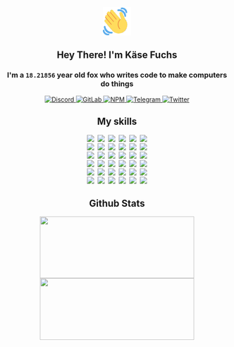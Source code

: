 <div><p align=center><img src=./resources/images/wave.gif width=64px height=64px></p><h2 align=center>Hey There! I'm Käse Fuchs</h2><h3 align=center>I'm a <code>18.21856</code> year old fox who writes code to make computers do things</h3><p align=center><a href=https://discord.com/users/507526681125322772><img alt=Discord src="https://img.shields.io/badge/Discord-5865F2?logo=discord&logoColor=white&style=flat-square#44ed091b5e7213685c6271208cafa4bf"> </a><a href=https://gitlab.com/kasefuchs><img alt=GitLab src="https://img.shields.io/badge/GitLab-330F63?logo=gitlab&logoColor=white&style=flat-square#44ed091b5e7213685c6271208cafa4bf"> </a><a href=https://npmjs.com/~kasefuchs><img alt=NPM src="https://img.shields.io/badge/NPM-CB3837?logo=npm&logoColor=white&style=flat-square#44ed091b5e7213685c6271208cafa4bf"> </a><a href=https://t.me/kasefuchs><img alt=Telegram src="https://img.shields.io/badge/Telegram-2CA5E0?logo=telegram&logoColor=white&style=flat-square#44ed091b5e7213685c6271208cafa4bf"> </a><a href=https://twitter.com/kasefuchs><img alt=Twitter src="https://img.shields.io/badge/Twitter-1DA1F2?logo=twitter&logoColor=white&style=flat-square#44ed091b5e7213685c6271208cafa4bf"></a></p><h2 align=center>My skills</h2><p align=center><a href=https://aws.amazon.com/ ><picture><source srcset="https://skillicons.dev/icons?i=aws&theme=dark#44ed091b5e7213685c6271208cafa4bf" media="(prefers-color-scheme: dark)"><source srcset="https://skillicons.dev/icons?i=aws&theme=light#44ed091b5e7213685c6271208cafa4bf" media="(prefers-color-scheme: light), (prefers-color-scheme: no-preference)"><img src="https://skillicons.dev/icons?i=aws&theme=light#44ed091b5e7213685c6271208cafa4bf"></picture></a>&nbsp;&nbsp;<a href=https://en.wikipedia.org/wiki/Bash_(Unix_shell)><picture><source srcset="https://skillicons.dev/icons?i=bash&theme=dark#44ed091b5e7213685c6271208cafa4bf" media="(prefers-color-scheme: dark)"><source srcset="https://skillicons.dev/icons?i=bash&theme=light#44ed091b5e7213685c6271208cafa4bf" media="(prefers-color-scheme: light), (prefers-color-scheme: no-preference)"><img src="https://skillicons.dev/icons?i=bash&theme=light#44ed091b5e7213685c6271208cafa4bf"></picture></a>&nbsp;&nbsp;<a href=https://discord.com/developers/docs><picture><source srcset="https://skillicons.dev/icons?i=bots&theme=dark#44ed091b5e7213685c6271208cafa4bf" media="(prefers-color-scheme: dark)"><source srcset="https://skillicons.dev/icons?i=bots&theme=light#44ed091b5e7213685c6271208cafa4bf" media="(prefers-color-scheme: light), (prefers-color-scheme: no-preference)"><img src="https://skillicons.dev/icons?i=bots&theme=light#44ed091b5e7213685c6271208cafa4bf"></picture></a>&nbsp;&nbsp;<a href=https://www.cloudflare.com/ ><picture><source srcset="https://skillicons.dev/icons?i=cloudflare&theme=dark#44ed091b5e7213685c6271208cafa4bf" media="(prefers-color-scheme: dark)"><source srcset="https://skillicons.dev/icons?i=cloudflare&theme=light#44ed091b5e7213685c6271208cafa4bf" media="(prefers-color-scheme: light), (prefers-color-scheme: no-preference)"><img src="https://skillicons.dev/icons?i=cloudflare&theme=light#44ed091b5e7213685c6271208cafa4bf"></picture></a>&nbsp;&nbsp;<a href=https://en.wikipedia.org/wiki/CSS><picture><source srcset="https://skillicons.dev/icons?i=css&theme=dark#44ed091b5e7213685c6271208cafa4bf" media="(prefers-color-scheme: dark)"><source srcset="https://skillicons.dev/icons?i=css&theme=light#44ed091b5e7213685c6271208cafa4bf" media="(prefers-color-scheme: light), (prefers-color-scheme: no-preference)"><img src="https://skillicons.dev/icons?i=css&theme=light#44ed091b5e7213685c6271208cafa4bf"></picture></a>&nbsp;&nbsp;<a href=https://www.docker.com/ ><picture><source srcset="https://skillicons.dev/icons?i=docker&theme=dark#44ed091b5e7213685c6271208cafa4bf" media="(prefers-color-scheme: dark)"><source srcset="https://skillicons.dev/icons?i=docker&theme=light#44ed091b5e7213685c6271208cafa4bf" media="(prefers-color-scheme: light), (prefers-color-scheme: no-preference)"><img src="https://skillicons.dev/icons?i=docker&theme=light#44ed091b5e7213685c6271208cafa4bf"></picture></a><br><a href=https://www.electronjs.org/ ><picture><source srcset="https://skillicons.dev/icons?i=electron&theme=dark#44ed091b5e7213685c6271208cafa4bf" media="(prefers-color-scheme: dark)"><source srcset="https://skillicons.dev/icons?i=electron&theme=light#44ed091b5e7213685c6271208cafa4bf" media="(prefers-color-scheme: light), (prefers-color-scheme: no-preference)"><img src="https://skillicons.dev/icons?i=electron&theme=light#44ed091b5e7213685c6271208cafa4bf"></picture></a>&nbsp;&nbsp;<a href=https://expressjs.com/ ><picture><source srcset="https://skillicons.dev/icons?i=express&theme=dark#44ed091b5e7213685c6271208cafa4bf" media="(prefers-color-scheme: dark)"><source srcset="https://skillicons.dev/icons?i=express&theme=light#44ed091b5e7213685c6271208cafa4bf" media="(prefers-color-scheme: light), (prefers-color-scheme: no-preference)"><img src="https://skillicons.dev/icons?i=express&theme=light#44ed091b5e7213685c6271208cafa4bf"></picture></a>&nbsp;&nbsp;<a href=https://www.figma.com/ ><picture><source srcset="https://skillicons.dev/icons?i=figma&theme=dark#44ed091b5e7213685c6271208cafa4bf" media="(prefers-color-scheme: dark)"><source srcset="https://skillicons.dev/icons?i=figma&theme=light#44ed091b5e7213685c6271208cafa4bf" media="(prefers-color-scheme: light), (prefers-color-scheme: no-preference)"><img src="https://skillicons.dev/icons?i=figma&theme=light#44ed091b5e7213685c6271208cafa4bf"></picture></a>&nbsp;&nbsp;<a href=https://firebase.google.com/ ><picture><source srcset="https://skillicons.dev/icons?i=firebase&theme=dark#44ed091b5e7213685c6271208cafa4bf" media="(prefers-color-scheme: dark)"><source srcset="https://skillicons.dev/icons?i=firebase&theme=light#44ed091b5e7213685c6271208cafa4bf" media="(prefers-color-scheme: light), (prefers-color-scheme: no-preference)"><img src="https://skillicons.dev/icons?i=firebase&theme=light#44ed091b5e7213685c6271208cafa4bf"></picture></a>&nbsp;&nbsp;<a href=https://flask.palletsprojects.com/ ><picture><source srcset="https://skillicons.dev/icons?i=flask&theme=dark#44ed091b5e7213685c6271208cafa4bf" media="(prefers-color-scheme: dark)"><source srcset="https://skillicons.dev/icons?i=flask&theme=light#44ed091b5e7213685c6271208cafa4bf" media="(prefers-color-scheme: light), (prefers-color-scheme: no-preference)"><img src="https://skillicons.dev/icons?i=flask&theme=light#44ed091b5e7213685c6271208cafa4bf"></picture></a>&nbsp;&nbsp;<a href=https://cloud.google.com/ ><picture><source srcset="https://skillicons.dev/icons?i=gcp&theme=dark#44ed091b5e7213685c6271208cafa4bf" media="(prefers-color-scheme: dark)"><source srcset="https://skillicons.dev/icons?i=gcp&theme=light#44ed091b5e7213685c6271208cafa4bf" media="(prefers-color-scheme: light), (prefers-color-scheme: no-preference)"><img src="https://skillicons.dev/icons?i=gcp&theme=light#44ed091b5e7213685c6271208cafa4bf"></picture></a><br><a href=https://git-scm.com/ ><picture><source srcset="https://skillicons.dev/icons?i=git&theme=dark#44ed091b5e7213685c6271208cafa4bf" media="(prefers-color-scheme: dark)"><source srcset="https://skillicons.dev/icons?i=git&theme=light#44ed091b5e7213685c6271208cafa4bf" media="(prefers-color-scheme: light), (prefers-color-scheme: no-preference)"><img src="https://skillicons.dev/icons?i=git&theme=light#44ed091b5e7213685c6271208cafa4bf"></picture></a>&nbsp;&nbsp;<a href=https://github.com/ ><picture><source srcset="https://skillicons.dev/icons?i=github&theme=dark#44ed091b5e7213685c6271208cafa4bf" media="(prefers-color-scheme: dark)"><source srcset="https://skillicons.dev/icons?i=github&theme=light#44ed091b5e7213685c6271208cafa4bf" media="(prefers-color-scheme: light), (prefers-color-scheme: no-preference)"><img src="https://skillicons.dev/icons?i=github&theme=light#44ed091b5e7213685c6271208cafa4bf"></picture></a>&nbsp;&nbsp;<a href=https://gitlab.com/ ><picture><source srcset="https://skillicons.dev/icons?i=gitlab&theme=dark#44ed091b5e7213685c6271208cafa4bf" media="(prefers-color-scheme: dark)"><source srcset="https://skillicons.dev/icons?i=gitlab&theme=light#44ed091b5e7213685c6271208cafa4bf" media="(prefers-color-scheme: light), (prefers-color-scheme: no-preference)"><img src="https://skillicons.dev/icons?i=gitlab&theme=light#44ed091b5e7213685c6271208cafa4bf"></picture></a>&nbsp;&nbsp;<a href=https://www.heroku.com/ ><picture><source srcset="https://skillicons.dev/icons?i=heroku&theme=dark#44ed091b5e7213685c6271208cafa4bf" media="(prefers-color-scheme: dark)"><source srcset="https://skillicons.dev/icons?i=heroku&theme=light#44ed091b5e7213685c6271208cafa4bf" media="(prefers-color-scheme: light), (prefers-color-scheme: no-preference)"><img src="https://skillicons.dev/icons?i=heroku&theme=light#44ed091b5e7213685c6271208cafa4bf"></picture></a>&nbsp;&nbsp;<a href=https://en.wikipedia.org/wiki/HTML><picture><source srcset="https://skillicons.dev/icons?i=html&theme=dark#44ed091b5e7213685c6271208cafa4bf" media="(prefers-color-scheme: dark)"><source srcset="https://skillicons.dev/icons?i=html&theme=light#44ed091b5e7213685c6271208cafa4bf" media="(prefers-color-scheme: light), (prefers-color-scheme: no-preference)"><img src="https://skillicons.dev/icons?i=html&theme=light#44ed091b5e7213685c6271208cafa4bf"></picture></a>&nbsp;&nbsp;<a href=https://en.wikipedia.org/wiki/JavaScript><picture><source srcset="https://skillicons.dev/icons?i=js&theme=dark#44ed091b5e7213685c6271208cafa4bf" media="(prefers-color-scheme: dark)"><source srcset="https://skillicons.dev/icons?i=js&theme=light#44ed091b5e7213685c6271208cafa4bf" media="(prefers-color-scheme: light), (prefers-color-scheme: no-preference)"><img src="https://skillicons.dev/icons?i=js&theme=light#44ed091b5e7213685c6271208cafa4bf"></picture></a><br><a href=https://en.wikipedia.org/wiki/Linux><picture><source srcset="https://skillicons.dev/icons?i=linux&theme=dark#44ed091b5e7213685c6271208cafa4bf" media="(prefers-color-scheme: dark)"><source srcset="https://skillicons.dev/icons?i=linux&theme=light#44ed091b5e7213685c6271208cafa4bf" media="(prefers-color-scheme: light), (prefers-color-scheme: no-preference)"><img src="https://skillicons.dev/icons?i=linux&theme=light#44ed091b5e7213685c6271208cafa4bf"></picture></a>&nbsp;&nbsp;<a href=https://mui.com/ ><picture><source srcset="https://skillicons.dev/icons?i=materialui&theme=dark#44ed091b5e7213685c6271208cafa4bf" media="(prefers-color-scheme: dark)"><source srcset="https://skillicons.dev/icons?i=materialui&theme=light#44ed091b5e7213685c6271208cafa4bf" media="(prefers-color-scheme: light), (prefers-color-scheme: no-preference)"><img src="https://skillicons.dev/icons?i=materialui&theme=light#44ed091b5e7213685c6271208cafa4bf"></picture></a>&nbsp;&nbsp;<a href=https://en.wikipedia.org/wiki/Markdown><picture><source srcset="https://skillicons.dev/icons?i=md&theme=dark#44ed091b5e7213685c6271208cafa4bf" media="(prefers-color-scheme: dark)"><source srcset="https://skillicons.dev/icons?i=md&theme=light#44ed091b5e7213685c6271208cafa4bf" media="(prefers-color-scheme: light), (prefers-color-scheme: no-preference)"><img src="https://skillicons.dev/icons?i=md&theme=light#44ed091b5e7213685c6271208cafa4bf"></picture></a>&nbsp;&nbsp;<a href=https://www.mongodb.com/ ><picture><source srcset="https://skillicons.dev/icons?i=mongodb&theme=dark#44ed091b5e7213685c6271208cafa4bf" media="(prefers-color-scheme: dark)"><source srcset="https://skillicons.dev/icons?i=mongodb&theme=light#44ed091b5e7213685c6271208cafa4bf" media="(prefers-color-scheme: light), (prefers-color-scheme: no-preference)"><img src="https://skillicons.dev/icons?i=mongodb&theme=light#44ed091b5e7213685c6271208cafa4bf"></picture></a>&nbsp;&nbsp;<a href=https://www.mysql.com/ ><picture><source srcset="https://skillicons.dev/icons?i=mysql&theme=dark#44ed091b5e7213685c6271208cafa4bf" media="(prefers-color-scheme: dark)"><source srcset="https://skillicons.dev/icons?i=mysql&theme=light#44ed091b5e7213685c6271208cafa4bf" media="(prefers-color-scheme: light), (prefers-color-scheme: no-preference)"><img src="https://skillicons.dev/icons?i=mysql&theme=light#44ed091b5e7213685c6271208cafa4bf"></picture></a>&nbsp;&nbsp;<a href=https://nextjs.org/ ><picture><source srcset="https://skillicons.dev/icons?i=nextjs&theme=dark#44ed091b5e7213685c6271208cafa4bf" media="(prefers-color-scheme: dark)"><source srcset="https://skillicons.dev/icons?i=nextjs&theme=light#44ed091b5e7213685c6271208cafa4bf" media="(prefers-color-scheme: light), (prefers-color-scheme: no-preference)"><img src="https://skillicons.dev/icons?i=nextjs&theme=light#44ed091b5e7213685c6271208cafa4bf"></picture></a><br><a href=https://nodejs.org/en/ ><picture><source srcset="https://skillicons.dev/icons?i=nodejs&theme=dark#44ed091b5e7213685c6271208cafa4bf" media="(prefers-color-scheme: dark)"><source srcset="https://skillicons.dev/icons?i=nodejs&theme=light#44ed091b5e7213685c6271208cafa4bf" media="(prefers-color-scheme: light), (prefers-color-scheme: no-preference)"><img src="https://skillicons.dev/icons?i=nodejs&theme=light#44ed091b5e7213685c6271208cafa4bf"></picture></a>&nbsp;&nbsp;<a href=https://www.postgresql.org/ ><picture><source srcset="https://skillicons.dev/icons?i=postgres&theme=dark#44ed091b5e7213685c6271208cafa4bf" media="(prefers-color-scheme: dark)"><source srcset="https://skillicons.dev/icons?i=postgres&theme=light#44ed091b5e7213685c6271208cafa4bf" media="(prefers-color-scheme: light), (prefers-color-scheme: no-preference)"><img src="https://skillicons.dev/icons?i=postgres&theme=light#44ed091b5e7213685c6271208cafa4bf"></picture></a>&nbsp;&nbsp;<a href=https://learn.microsoft.com/en-us/powershell/ ><picture><source srcset="https://skillicons.dev/icons?i=powershell&theme=dark#44ed091b5e7213685c6271208cafa4bf" media="(prefers-color-scheme: dark)"><source srcset="https://skillicons.dev/icons?i=powershell&theme=light#44ed091b5e7213685c6271208cafa4bf" media="(prefers-color-scheme: light), (prefers-color-scheme: no-preference)"><img src="https://skillicons.dev/icons?i=powershell&theme=light#44ed091b5e7213685c6271208cafa4bf"></picture></a>&nbsp;&nbsp;<a href=https://www.python.org/ ><picture><source srcset="https://skillicons.dev/icons?i=py&theme=dark#44ed091b5e7213685c6271208cafa4bf" media="(prefers-color-scheme: dark)"><source srcset="https://skillicons.dev/icons?i=py&theme=light#44ed091b5e7213685c6271208cafa4bf" media="(prefers-color-scheme: light), (prefers-color-scheme: no-preference)"><img src="https://skillicons.dev/icons?i=py&theme=light#44ed091b5e7213685c6271208cafa4bf"></picture></a>&nbsp;&nbsp;<a href=https://www.raspberrypi.org/ ><picture><source srcset="https://skillicons.dev/icons?i=raspberrypi&theme=dark#44ed091b5e7213685c6271208cafa4bf" media="(prefers-color-scheme: dark)"><source srcset="https://skillicons.dev/icons?i=raspberrypi&theme=light#44ed091b5e7213685c6271208cafa4bf" media="(prefers-color-scheme: light), (prefers-color-scheme: no-preference)"><img src="https://skillicons.dev/icons?i=raspberrypi&theme=light#44ed091b5e7213685c6271208cafa4bf"></picture></a>&nbsp;&nbsp;<a href=https://reactjs.org/ ><picture><source srcset="https://skillicons.dev/icons?i=react&theme=dark#44ed091b5e7213685c6271208cafa4bf" media="(prefers-color-scheme: dark)"><source srcset="https://skillicons.dev/icons?i=react&theme=light#44ed091b5e7213685c6271208cafa4bf" media="(prefers-color-scheme: light), (prefers-color-scheme: no-preference)"><img src="https://skillicons.dev/icons?i=react&theme=light#44ed091b5e7213685c6271208cafa4bf"></picture></a><br><a href=https://redux.js.org/ ><picture><source srcset="https://skillicons.dev/icons?i=redux&theme=dark#44ed091b5e7213685c6271208cafa4bf" media="(prefers-color-scheme: dark)"><source srcset="https://skillicons.dev/icons?i=redux&theme=light#44ed091b5e7213685c6271208cafa4bf" media="(prefers-color-scheme: light), (prefers-color-scheme: no-preference)"><img src="https://skillicons.dev/icons?i=redux&theme=light#44ed091b5e7213685c6271208cafa4bf"></picture></a>&nbsp;&nbsp;<a href=https://en.wikipedia.org/wiki/Regular_expression><picture><source srcset="https://skillicons.dev/icons?i=regex&theme=dark#44ed091b5e7213685c6271208cafa4bf" media="(prefers-color-scheme: dark)"><source srcset="https://skillicons.dev/icons?i=regex&theme=light#44ed091b5e7213685c6271208cafa4bf" media="(prefers-color-scheme: light), (prefers-color-scheme: no-preference)"><img src="https://skillicons.dev/icons?i=regex&theme=light#44ed091b5e7213685c6271208cafa4bf"></picture></a>&nbsp;&nbsp;<a href=https://en.wikipedia.org/wiki/Sass_(stylesheet_language)><picture><source srcset="https://skillicons.dev/icons?i=sass&theme=dark#44ed091b5e7213685c6271208cafa4bf" media="(prefers-color-scheme: dark)"><source srcset="https://skillicons.dev/icons?i=sass&theme=light#44ed091b5e7213685c6271208cafa4bf" media="(prefers-color-scheme: light), (prefers-color-scheme: no-preference)"><img src="https://skillicons.dev/icons?i=sass&theme=light#44ed091b5e7213685c6271208cafa4bf"></picture></a>&nbsp;&nbsp;<a href=https://www.typescriptlang.org/ ><picture><source srcset="https://skillicons.dev/icons?i=ts&theme=dark#44ed091b5e7213685c6271208cafa4bf" media="(prefers-color-scheme: dark)"><source srcset="https://skillicons.dev/icons?i=ts&theme=light#44ed091b5e7213685c6271208cafa4bf" media="(prefers-color-scheme: light), (prefers-color-scheme: no-preference)"><img src="https://skillicons.dev/icons?i=ts&theme=light#44ed091b5e7213685c6271208cafa4bf"></picture></a>&nbsp;&nbsp;<a href=https://unity.com/ ><picture><source srcset="https://skillicons.dev/icons?i=unity&theme=dark#44ed091b5e7213685c6271208cafa4bf" media="(prefers-color-scheme: dark)"><source srcset="https://skillicons.dev/icons?i=unity&theme=light#44ed091b5e7213685c6271208cafa4bf" media="(prefers-color-scheme: light), (prefers-color-scheme: no-preference)"><img src="https://skillicons.dev/icons?i=unity&theme=light#44ed091b5e7213685c6271208cafa4bf"></picture></a>&nbsp;&nbsp;<a href=https://workers.cloudflare.com/ ><picture><source srcset="https://skillicons.dev/icons?i=workers&theme=dark#44ed091b5e7213685c6271208cafa4bf" media="(prefers-color-scheme: dark)"><source srcset="https://skillicons.dev/icons?i=workers&theme=light#44ed091b5e7213685c6271208cafa4bf" media="(prefers-color-scheme: light), (prefers-color-scheme: no-preference)"><img src="https://skillicons.dev/icons?i=workers&theme=light#44ed091b5e7213685c6271208cafa4bf"></picture></a><br></p><h2 align=center>Github Stats</h2><p align=center><picture><source srcset="https://github-readme-stats-kasefuchs.vercel.app/api/?count_private=true&hide_border=true&hide_rank=true&line_height=20&hide_title=true&username=Kasefuchs&theme=dark#44ed091b5e7213685c6271208cafa4bf" media="(prefers-color-scheme: dark)"><source srcset="https://github-readme-stats-kasefuchs.vercel.app/api/?count_private=true&hide_border=true&hide_rank=true&line_height=20&hide_title=true&username=Kasefuchs&theme=light#44ed091b5e7213685c6271208cafa4bf" media="(prefers-color-scheme: light), (prefers-color-scheme: no-preference)"><img align=middle width=350 height=140 src="https://github-readme-stats-kasefuchs.vercel.app/api/?count_private=true&hide_border=true&hide_rank=true&line_height=20&hide_title=true&username=Kasefuchs&theme=light#44ed091b5e7213685c6271208cafa4bf"></picture><picture><source srcset="https://github-readme-stats-kasefuchs.vercel.app/api/top-langs/?count_private=true&hide_border=true&layout=compact&username=Kasefuchs&theme=dark#44ed091b5e7213685c6271208cafa4bf" media="(prefers-color-scheme: dark)"><source srcset="https://github-readme-stats-kasefuchs.vercel.app/api/top-langs/?count_private=true&hide_border=true&layout=compact&username=Kasefuchs&theme=light#44ed091b5e7213685c6271208cafa4bf" media="(prefers-color-scheme: light), (prefers-color-scheme: no-preference)"><img align=middle width=350 height=140 src="https://github-readme-stats-kasefuchs.vercel.app/api/top-langs/?count_private=true&hide_border=true&layout=compact&username=Kasefuchs&theme=light#44ed091b5e7213685c6271208cafa4bf"></picture></p><img src="https://hit.yhype.me/github/profile?user_id=64592097#44ed091b5e7213685c6271208cafa4bf" alt=""></div>